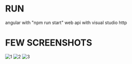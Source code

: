 # RUN

angular with "npm run start"
web api with visual studio http

# FEW SCREENSHOTS
![1](https://github.com/Zillot/FTT/assets/3400456/da407ee4-cf41-4853-8d59-07b8c7da9e55)
![2](https://github.com/Zillot/FTT/assets/3400456/6793fcd9-418f-445b-97e3-5672b3006b8f)
![3](https://github.com/Zillot/FTT/assets/3400456/d7562f38-830c-475b-9624-f8eaa7a7ee6b)
